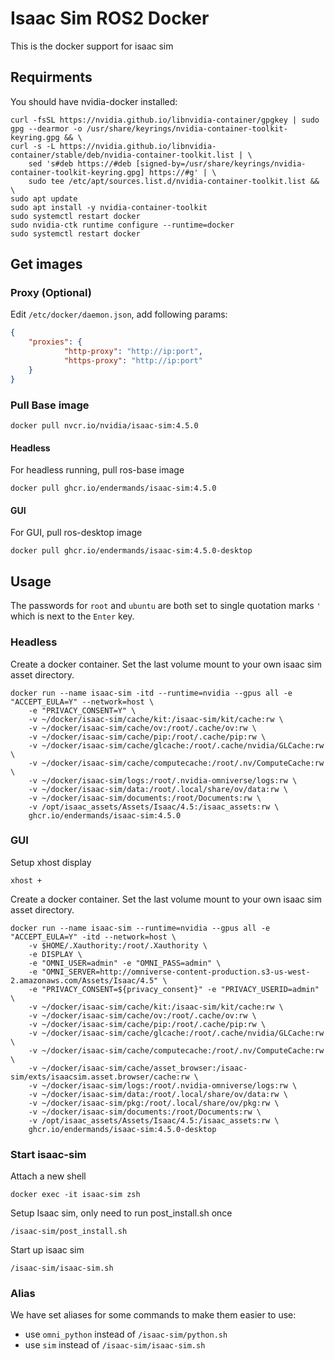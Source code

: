 # Isaac Sim ROS2 Docker

This is the docker support for isaac sim 

## Requirments

You should have nvidia-docker installed:
``` shell
curl -fsSL https://nvidia.github.io/libnvidia-container/gpgkey | sudo gpg --dearmor -o /usr/share/keyrings/nvidia-container-toolkit-keyring.gpg && \
curl -s -L https://nvidia.github.io/libnvidia-container/stable/deb/nvidia-container-toolkit.list | \
    sed 's#deb https://#deb [signed-by=/usr/share/keyrings/nvidia-container-toolkit-keyring.gpg] https://#g' | \
    sudo tee /etc/apt/sources.list.d/nvidia-container-toolkit.list && \
sudo apt update
sudo apt install -y nvidia-container-toolkit
sudo systemctl restart docker
sudo nvidia-ctk runtime configure --runtime=docker
sudo systemctl restart docker
```

## Get images

### Proxy (Optional)

Edit `/etc/docker/daemon.json`, add following params:
``` json
{
    "proxies": {
            "http-proxy": "http://ip:port",
            "https-proxy": "http://ip:port"
    }
}
```

### Pull Base image
``` shell
docker pull nvcr.io/nvidia/isaac-sim:4.5.0
```

#### Headless
For headless running, pull ros-base image
``` shell
docker pull ghcr.io/endermands/isaac-sim:4.5.0
```

#### GUI
For GUI, pull ros-desktop image
``` shell
docker pull ghcr.io/endermands/isaac-sim:4.5.0-desktop
```

## Usage

The passwords for `root` and `ubuntu` are both set to single quotation marks `'` which is next to the `Enter` key.

### Headless
Create a docker container. Set the last volume mount to your own isaac sim asset directory.
``` shell
docker run --name isaac-sim -itd --runtime=nvidia --gpus all -e "ACCEPT_EULA=Y" --network=host \
    -e "PRIVACY_CONSENT=Y" \
    -v ~/docker/isaac-sim/cache/kit:/isaac-sim/kit/cache:rw \
    -v ~/docker/isaac-sim/cache/ov:/root/.cache/ov:rw \
    -v ~/docker/isaac-sim/cache/pip:/root/.cache/pip:rw \
    -v ~/docker/isaac-sim/cache/glcache:/root/.cache/nvidia/GLCache:rw \
    -v ~/docker/isaac-sim/cache/computecache:/root/.nv/ComputeCache:rw \
    -v ~/docker/isaac-sim/logs:/root/.nvidia-omniverse/logs:rw \
    -v ~/docker/isaac-sim/data:/root/.local/share/ov/data:rw \
    -v ~/docker/isaac-sim/documents:/root/Documents:rw \
    -v /opt/isaac_assets/Assets/Isaac/4.5:/isaac_assets:rw \
    ghcr.io/endermands/isaac-sim:4.5.0
```

### GUI

Setup xhost display
``` shell
xhost +
```

Create a docker container. Set the last volume mount to your own isaac sim asset directory.
``` shell
docker run --name isaac-sim --runtime=nvidia --gpus all -e "ACCEPT_EULA=Y" -itd --network=host \
    -v $HOME/.Xauthority:/root/.Xauthority \
    -e DISPLAY \
    -e "OMNI_USER=admin" -e "OMNI_PASS=admin" \
    -e "OMNI_SERVER=http://omniverse-content-production.s3-us-west-2.amazonaws.com/Assets/Isaac/4.5" \
    -e "PRIVACY_CONSENT=${privacy_consent}" -e "PRIVACY_USERID=admin" \
    -v ~/docker/isaac-sim/cache/kit:/isaac-sim/kit/cache:rw \
    -v ~/docker/isaac-sim/cache/ov:/root/.cache/ov:rw \
    -v ~/docker/isaac-sim/cache/pip:/root/.cache/pip:rw \
    -v ~/docker/isaac-sim/cache/glcache:/root/.cache/nvidia/GLCache:rw \
    -v ~/docker/isaac-sim/cache/computecache:/root/.nv/ComputeCache:rw \
    -v ~/docker/isaac-sim/cache/asset_browser:/isaac-sim/exts/isaacsim.asset.browser/cache:rw \
    -v ~/docker/isaac-sim/logs:/root/.nvidia-omniverse/logs:rw \
    -v ~/docker/isaac-sim/data:/root/.local/share/ov/data:rw \
    -v ~/docker/isaac-sim/pkg:/root/.local/share/ov/pkg:rw \
    -v ~/docker/isaac-sim/documents:/root/Documents:rw \
    -v /opt/isaac_assets/Assets/Isaac/4.5:/isaac_assets:rw \
    ghcr.io/endermands/isaac-sim:4.5.0-desktop
```

### Start isaac-sim
Attach a new shell
``` shell
docker exec -it isaac-sim zsh
```

Setup Isaac sim, only need to run post_install.sh once
``` shell
/isaac-sim/post_install.sh
```

Start up isaac sim
``` shell
/isaac-sim/isaac-sim.sh
```

### Alias
We have set aliases for some commands to make them easier to use:
- use `omni_python` instead of `/isaac-sim/python.sh`
- use `sim` instead of `/isaac-sim/isaac-sim.sh`
